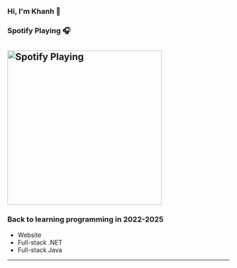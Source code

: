 ### Hi, I'm Khanh 👋
### Spotify Playing 🎧
[<img src="https://cdn.discordapp.com/attachments/868237013076279297/985607518657052722/IMG_20220529_211907.jpg" alt="Spotify Playing" width="350" />](https://open.spotify.com/track/1WCAkmmTM06in2ojuQ9CK5?si=c4c57382a09241f5)
---
### Back to learning programming in 2022-2025
- Website
- Full-stack .NET
- Full-stack Java

---
